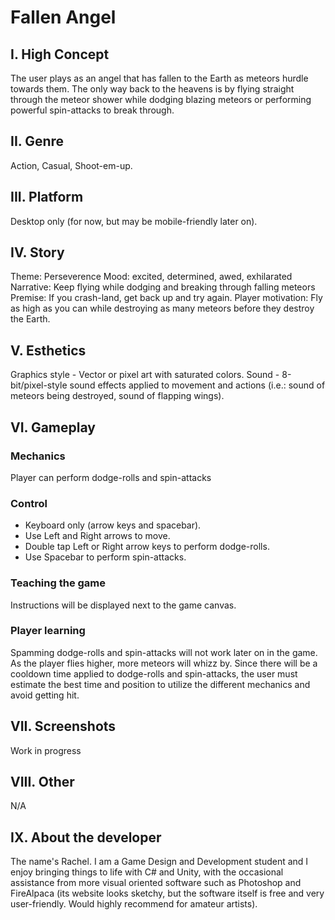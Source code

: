 # Fallen Angel

## I. High Concept
The user plays as an angel that has fallen to the Earth as meteors hurdle towards them. The only way back to the heavens is by flying straight through the meteor shower while dodging blazing meteors or performing powerful spin-attacks to break through.

## II. Genre
Action, Casual, Shoot-em-up.

## III. Platform
Desktop only (for now, but may be mobile-friendly later on).

## IV. Story
Theme: Perseverence
Mood: excited, determined, awed, exhilarated
Narrative: Keep flying while dodging and breaking through falling meteors
Premise: If you crash-land, get back up and try again.
Player motivation: Fly as high as you can while destroying as many meteors before they destroy the Earth.

## V. Esthetics
Graphics style - Vector or pixel art with saturated colors.
Sound - 8-bit/pixel-style sound effects applied to movement and actions (i.e.: sound of meteors being destroyed, sound of flapping wings).

## VI. Gameplay
### Mechanics
Player can perform dodge-rolls and spin-attacks
### Control
* Keyboard only (arrow keys and spacebar).
* Use Left and Right arrows to move.
* Double tap Left or Right arrow keys to perform dodge-rolls.
* Use Spacebar to perform spin-attacks.
### Teaching the game
Instructions will be displayed next to the game canvas.
### Player learning
Spamming dodge-rolls and spin-attacks will not work later on in the game. As the player flies higher, more meteors will whizz by. Since there will be a cooldown time applied to dodge-rolls and spin-attacks, the user must estimate the best time and position to utilize the different mechanics and avoid getting hit.

## VII. Screenshots
Work in progress

## VIII. Other
N/A

## IX. About the developer
The name's Rachel. I am a Game Design and Development student and I enjoy bringing things to life with C# and Unity, with the occasional assistance from more visual oriented software such as Photoshop and FireAlpaca (its website looks sketchy, but the software itself is free and very user-friendly. Would highly recommend for amateur artists).

